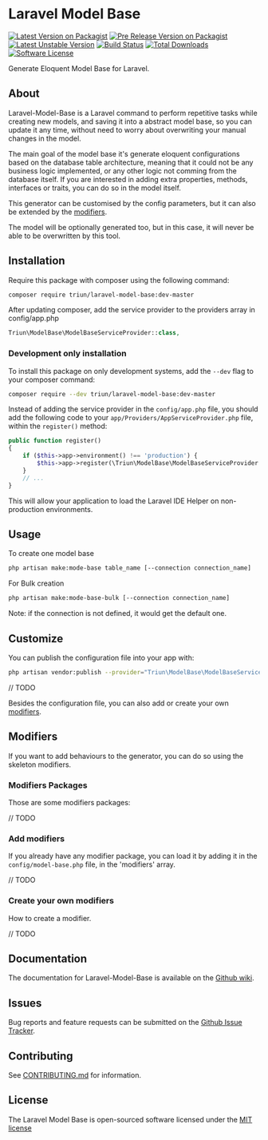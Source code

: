 # Laravel Model Base

[![Latest Version on Packagist][ico-version]][link-packagist]
[![Pre Release Version on Packagist][ico-pre-release]][link-packagist]
[![Latest Unstable Version][ico-unstable]][link-packagist]
[![Build Status][ico-travis]][link-travis]
[![Total Downloads][ico-downloads]][link-downloads]
[![Software License][ico-license]](LICENSE.md)

Generate Eloquent Model Base for Laravel.

## About

Laravel-Model-Base is a Laravel command to perform repetitive tasks while creating new models, and saving it into a abstract model base, so you can update it any time, without need to worry about overwriting your manual changes in the model.

The main goal of the model base it's generate eloquent configurations based on the database table architecture, meaning that it could not be any business logic implemented, or any other logic not comming from the database itself. If you are interested in adding extra properties, methods, interfaces or traits, you can do so in the model itself.

This generator can be customised by the config parameters, but it can also be extended by the [modifiers](#modifiers). 

The model will be optionally generated too, but in this case, it will never be able to be overwritten by this tool.

## Installation

Require this package with composer using the following command:

```bash
composer require triun/laravel-model-base:dev-master
```

After updating composer, add the service provider to the providers array in config/app.php

```php
Triun\ModelBase\ModelBaseServiceProvider::class,
```

### Development only installation

To install this package on only development systems, add the `--dev` flag to your composer command:

```bash
composer require --dev triun/laravel-model-base:dev-master
```

Instead of adding the service provider in the `config/app.php` file, you should add the following code to your `app/Providers/AppServiceProvider.php` file, within the `register()` method:

```php
public function register()
{
    if ($this->app->environment() !== 'production') {
        $this->app->register(\Triun\ModelBase\ModelBaseServiceProvider::class);
    }
    // ...
}
```

This will allow your application to load the Laravel IDE Helper on non-production environments.

## Usage

To create one model base

```bash
php artisan make:mode-base table_name [--connection connection_name]
```

For Bulk creation

```bash
php artisan make:mode-base-bulk [--connection connection_name]
```

Note: if the connection is not defined, it would get the default one.

## Customize

You can publish the configuration file into your app with:

```bash
php artisan vendor:publish --provider="Triun\ModelBase\ModelBaseServiceProvider" --tag=config
```

// TODO

Besides the configuration file, you can also add or create your own [modifiers](#modifiers).

## Modifiers

If you want to add behaviours to the generator, you can do so using the skeleton modifiers.

### Modifiers Packages

Those are some modifiers packages:

// TODO

### Add modifiers

If you already have any modifier package, you can load it by adding it in the `config/model-base.php` file, in the 'modifiers' array.

// TODO

### Create your own modifiers

How to create a modifier.

// TODO

## Documentation

The documentation for Laravel-Model-Base is available on the [Github wiki](https://github.com/Triun/laravel-model-base/wiki).

## Issues
   
Bug reports and feature requests can be submitted on the [Github Issue Tracker](https://github.com/Triun/laravel-model-base/issues).

## Contributing

See [CONTRIBUTING.md](CONTRIBUTING.md) for information.

## License

The Laravel Model Base is open-sourced software licensed under the [MIT license](http://opensource.org/licenses/MIT)


[ico-version]: https://img.shields.io/packagist/v/triun/laravel-model-base.svg
[ico-pre-release]: https://img.shields.io/packagist/vpre/triun/laravel-model-base.svg
[ico-license]: https://img.shields.io/badge/license-MIT-brightgreen.svg?style=flat-square
[ico-travis]: https://travis-ci.org/Triun/laravel-model-base.svg?branch=master
[ico-code-quality]: https://img.shields.io/scrutinizer/g/triun/laravel-model-base.svg?style=flat-square
[ico-downloads]: https://img.shields.io/packagist/dt/triun/laravel-model-base.svg?style=flat-square
[ico-unstable]: https://poser.pugx.org/triun/laravel-model-base/v/unstable

[link-packagist]: https://packagist.org/packages/triun/laravel-model-base
[link-travis]: https://travis-ci.org/Triun/laravel-model-base
[link-downloads]: https://packagist.org/packages/triun/laravel-model-base
[link-author]: https://github.com/triun